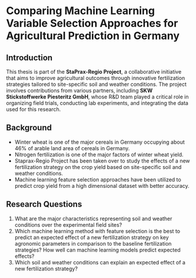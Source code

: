 # Comparing Machine Learning Variable Selection Approaches for Agricultural Prediction in Germany

## Introduction
This thesis is part of the **StaPrax-Regio Project**, a collaborative initiative that aims to improve agricultural outcomes through innovative fertilization strategies tailored to site-specific soil and weather conditions. The project involves contributions from various partners, including **SKW Stickstoffwerke Piesteritz GmbH**, whose R&D team played a critical role in organizing field trials, conducting lab experiments, and integrating the data used for this research.

## Background
- Winter wheat is one of the major cereals in Germany occupying about 46% of arable land area of cereals in Germany.
- Nitrogen fertilization is one of the major factors of winter wheat yield.
- Staprax-Regio Project has been taken over to study the effects of a new fertilization strategy on the crop yield based on site-specific soil and weather conditions.
- Machine learning feature selection approaches have been utilized to predict crop yield from a high dimensional dataset with better accuracy.
  
## Research Questions
1. What are the major characteristics representing soil and weather conditions over the experimental field sites?
2. Which machine learning method with feature selection is the best to predict an expected effect of a new fertilization strategy on key agronomic parameters in comparison to the baseline fertilization strategies? How well can machine learning models predict expected effects?
3. Which soil and weather conditions can explain an expected effect of a new fertilization strategy?



